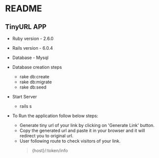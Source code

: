 # README

## TinyURL APP

* Ruby version - 2.6.0

* Rails version - 6.0.4

* Database - Mysql

* Database creation steps
    - rake db:create
    - rake db:migrate
    - rake db:seed

* Start Server
     - rails s

* To Run the application follow below steps:
     - Generate tiny url of your link by clicking on 'Generate Link' button.
     - Copy the generated url and paste it in your browser and it will redirect you to original url.
     - User following route to check visitors of your link.
       > {host}/:token/info
    
